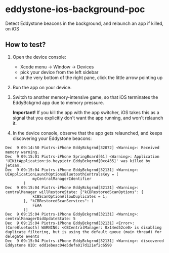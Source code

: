 # eddystone-ios-background-poc

Detect Eddystone beacons in the background, and relaunch an app if killed, on iOS

## How to test?

1. Open the device console:
    - Xcode menu → Window → Devices
    - pick your device from the left sidebar
    - at the very bottom of the right pane, click the little arrow pointing up

2. Run the app on your device.

3. Switch to another memory-intensive game, so that iOS terminates the EddyBckgrnd app due to memory pressure.

   **Important!** If you kill the app with the app switcher, iOS takes this as a signal that you explicitly don't want the app running, and won't relaunch it.
   
4. In the device console, observe that the app gets relaunched, and keeps discovering your Eddystone beacons:

```
Dec  9 09:14:50 Piotrs-iPhone EddyBckgrnd[32072] <Warning>: Received memory warning.
Dec  9 09:15:01 Piotrs-iPhone SpringBoard[61] <Warning>: Application 'UIKitApplication:io.heypiotr.EddyBckgrnd[0xc435]' was killed by jetsam.
Dec  9 09:15:04 Piotrs-iPhone EddyBckgrnd[32131] <Warning>: UIApplicationLaunchOptionsBluetoothCentralsKey = (
            myCentralManagerIdentifier
        )
Dec  9 09:15:04 Piotrs-iPhone EddyBckgrnd[32131] <Warning>: centralManager willRestoreState: ["kCBRestoredScanOptions": {
            kCBScanOptionAllowDuplicates = 1;
        }, "kCBRestoredScanServices": (
            FEAA
        )]
Dec  9 09:15:04 Piotrs-iPhone EddyBckgrnd[32131] <Warning>: centralManagerDidUpdateState: 5
Dec  9 09:15:04 Piotrs-iPhone EddyBckgrnd[32131] <Error>: [CoreBluetooth] WARNING: <CBCentralManager: 0x14ed52ce0> is disabling duplicate filtering, but is using the default queue (main thread) for delegate events
Dec  9 09:15:04 Piotrs-iPhone EddyBckgrnd[32131] <Warning>: discovered Eddystone UID: edd1ebeac04e5defa017d121ef2c6590
```
